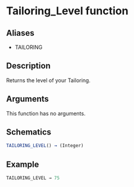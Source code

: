 # Tailoring_Level function

## Aliases

- TAILORING

## Description

Returns the level of your Tailoring.

## Arguments

This function has no arguments.

## Schematics

```js
TAILORING_LEVEL() → (Integer)
```

## Example

```js
TAILORING_LEVEL → 75
```

